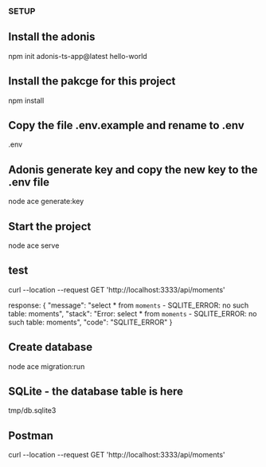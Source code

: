 ### SETUP

## Install the adonis 
npm init adonis-ts-app@latest hello-world

## Install the pakcge for this project
npm install

## Copy the file .env.example and rename to .env
.env

## Adonis generate key and copy the new key to the .env file
node ace generate:key

## Start the project
node ace serve

## test
curl --location --request GET 'http://localhost:3333/api/moments'

response:
{
    "message": "select * from `moments` - SQLITE_ERROR: no such table: moments",
    "stack": "Error: select * from `moments` - SQLITE_ERROR: no such table: moments",
    "code": "SQLITE_ERROR"
}

## Create database
node ace migration:run

## SQLite - the database table is here
tmp/db.sqlite3

## Postman
curl --location --request GET 'http://localhost:3333/api/moments'


